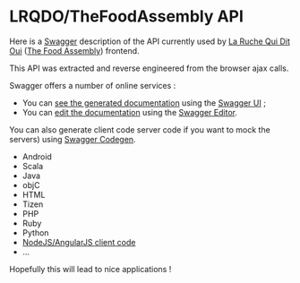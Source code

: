 # LRQDO/TheFoodAssembly API

Here is a [Swagger](http://swagger.io/) description of the API currently used by [La Ruche Qui Dit Oui](https://www.laruchequiditoui.fr/) ([The Food Assembly](https://laruchequiditoui.fr/en)) frontend.

This API was extracted and reverse engineered from the browser ajax calls.

Swagger offers a number of online services :

* You can [see the generated documentation](http://petstore.swagger.io/?url=https://raw.githubusercontent.com/kraynel/lrqdo-api/master/lrqdo-swagger.js) using the [Swagger UI](https://github.com/swagger-api/swagger-ui) ;
* You can [edit the documentation](http://editor.swagger.io/#/edit?import=https://raw.githubusercontent.com/kraynel/lrqdo-api/master/lrqdo-swagger.js) using the [Swagger Editor](https://github.com/swagger-api/swagger-editor).

You can also generate client code  server code if you want to mock the servers) using [Swagger Codegen](https://github.com/swagger-api/swagger-codegen).

* Android
* Scala
* Java
* objC
* HTML
* Tizen
* PHP
* Ruby
* Python
* [NodeJS/AngularJS client code](https://github.com/wcandillon/swagger-js-codegen/)
* ...

Hopefully this will lead to nice applications !